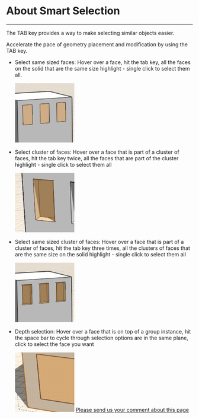 # About Smart Selection

----

The TAB key provides a way to make selecting similar objects easier.
 

Accelerate the pace of geometry placement and modification by using the TAB key.

* Select same sized faces: Hover over a face, hit the tab key, all the faces on the solid that are the same size highlight - single click to select them all. 
    
    ![](Images/GUID-CDD414C8-F9F3-4D1C-A724-0DDC695E25CF-low.png)
* Select cluster of faces: Hover over a face that is part of a cluster of faces, hit the tab key twice, all the faces that are part of the cluster highlight - single click to select them all 
    
    ![](Images/GUID-6A9CDC01-BD09-4989-BF70-E01F254F414D-low.png)
* Select same sized cluster of faces: Hover over a face that is part of a cluster of faces, hit the tab key three times, all the clusters of faces that are the same size on the solid highlight - single click to select them all 
    
    ![](Images/GUID-98DC97B8-7C56-47A9-9E6E-DC58A68F43E6-low.png)
* Depth selection: Hover over a face that is on top of a group instance, hit the space bar to cycle through selection options are in the same plane, click to select the face you want 
    
    ![](Images/GUID-FFE03635-3BBC-438F-BAF4-B3BCD4C78393-low.png)
[Please send us your comment about this page](#)